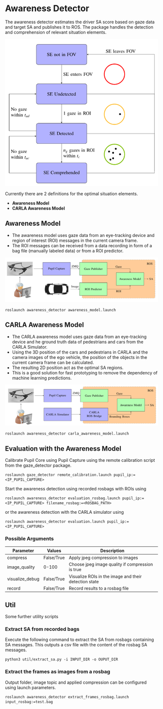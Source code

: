 # Awareness Detector

The awareness detector estimates the driver SA score based on gaze data and target SA and publishes it to ROS. The package handles the detection and comprehension of relevant situation elements.

![Awareness Detection](../doc/awareness_detection.png "Awareness Detection")

Currently there are 2 definitions for the optimal situation elements.

* **Awareness Model**
* **CARLA Awareness Model**

## Awareness Model

* The awareness model uses gaze data from an eye-tracking device and region of interest (ROI) messages in the current camera frame.
* The ROI messages can be received from a data recording in form of a bag file (manually labeled data) or from a ROI predictor.

![Awareness ROI](../doc/awareness_roi.png "Awareness ROI")

```shell
roslaunch awareness_detector awareness_model.launch
```

## CARLA Awareness Model

* The CARLA awareness model uses gaze data from an eye-tracking device and he ground truth data of pedestrians and cars from the CARLA Simulator.
* Using the 3D position of the cars and pedestrians in CARLA and the camera images of the ego vehicle, the position of the objects in the current camera frame can be calculated.
* The resulting 2D position act as the optimal SA regions.
* This is a good solution for fast prototyping to remove the dependency of machine learning predictions.

![Awareness CARLA](../doc/awareness_carla.png "Awareness CARLA")

```shell
roslaunch awareness_detector carla_awareness_model.launch
```

## Evaluation with the Awareness Model

Calibrate Pupil Core using Pupil Capture using the remote calibration script from the gaze_detector package.

```shell
roslaunch gaze_detector remote_calibration.launch pupil_ip:=<IP_PUPIL_CAPTURE>
```

Start the awareness detection using recorded rosbags with ROIs using

```shell
roslaunch awareness_detector evaluation_rosbag.launch pupil_ip:=<IP_PUPIL_CAPTURE> filename_rosbag:=<ROSBAG_PATH>
```

or the awareness detection with the CARLA simulator using

```shell
roslaunch awareness_detector evaluation.launch pupil_ip:=<IP_PUPIL_CAPTURE>
```

### Possible Arguments

| Parameter | Values | Description |
| ------ | ------ | ------ |
| compress | False/True | Apply jpeg compression to images |
| image_quality | 0-100 | Choose jpeg image quality if compression is true |
| visualize_debug | False/True | Visualize ROIs in the image and their detection state |
| record | False/True | Record results to a rosbag file |

## Util

Some further utility scripts

### Extract SA from recorded bags

Execute the following command to extract the SA from rosbags containing SA messages. This outputs a csv file with the content of the rosbag SA messages.

```shell
python3 util/extract_sa.py -i INPUT_DIR -o OUPUT_DIR
```

### Extract the frames as images from a rosbag

Output folder, image topic and applied compression can be configured using launch parameters.

```shell
roslaunch awareness_detector extract_frames_rosbag.launch input_rosbag:=test.bag
```
